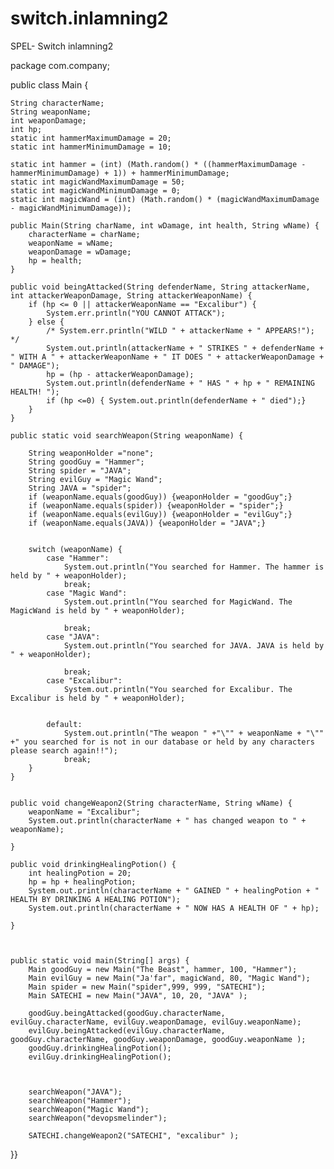 # switch.inlamning2
SPEL- Switch inlamning2

package com.company;


public class Main {

    String characterName;
    String weaponName;
    int weaponDamage;
    int hp;
    static int hammerMaximumDamage = 20;
    static int hammerMinimumDamage = 10;

    static int hammer = (int) (Math.random() * ((hammerMaximumDamage - hammerMinimumDamage) + 1)) + hammerMinimumDamage;
    static int magicWandMaximumDamage = 50;
    static int magicWandMinimumDamage = 0;
    static int magicWand = (int) (Math.random() * (magicWandMaximumDamage - magicWandMinimumDamage));

    public Main(String charName, int wDamage, int health, String wName) {
        characterName = charName;
        weaponName = wName;
        weaponDamage = wDamage;
        hp = health;
    }

    public void beingAttacked(String defenderName, String attackerName, int attackerWeaponDamage, String attackerWeaponName) {
        if (hp <= 0 || attackerWeaponName == "Excalibur") {
            System.err.println("YOU CANNOT ATTACK");
        } else {
            /* System.err.println("WILD " + attackerName + " APPEARS!"); */
            System.out.println(attackerName + " STRIKES " + defenderName + " WITH A " + attackerWeaponName + " IT DOES " + attackerWeaponDamage + " DAMAGE");
            hp = (hp - attackerWeaponDamage);
            System.out.println(defenderName + " HAS " + hp + " REMAINING HEALTH! ");
            if (hp <=0) { System.out.println(defenderName + " died");}
        }
    }

    public static void searchWeapon(String weaponName) {

        String weaponHolder ="none";
        String goodGuy = "Hammer";
        String spider = "JAVA";
        String evilGuy = "Magic Wand";
        String JAVA = "spider";
        if (weaponName.equals(goodGuy)) {weaponHolder = "goodGuy";}
        if (weaponName.equals(spider)) {weaponHolder = "spider";}
        if (weaponName.equals(evilGuy)) {weaponHolder = "evilGuy";}
        if (weaponName.equals(JAVA)) {weaponHolder = "JAVA";}


        switch (weaponName) {
            case "Hammer":
                System.out.println("You searched for Hammer. The hammer is held by " + weaponHolder);
                break;
            case "Magic Wand":
                System.out.println("You searched for MagicWand. The MagicWand is held by " + weaponHolder);

                break;
            case "JAVA":
                System.out.println("You searched for JAVA. JAVA is held by " + weaponHolder);

                break;
            case "Excalibur":
                System.out.println("You searched for Excalibur. The Excalibur is held by " + weaponHolder);


            default:
                System.out.println("The weapon " +"\"" + weaponName + "\""  +" you searched for is not in our database or held by any characters please search again!!");
                break;
        }
    }


    public void changeWeapon2(String characterName, String wName) {
        weaponName = "Excalibur";
        System.out.println(characterName + " has changed weapon to " + weaponName);

    }

    public void drinkingHealingPotion() {
        int healingPotion = 20;
        hp = hp + healingPotion;
        System.out.println(characterName + " GAINED " + healingPotion + " HEALTH BY DRINKING A HEALING POTION");
        System.out.println(characterName + " NOW HAS A HEALTH OF " + hp);

    }



    public static void main(String[] args) {
        Main goodGuy = new Main("The Beast", hammer, 100, "Hammer");
        Main evilGuy = new Main("Ja'far", magicWand, 80, "Magic Wand");
        Main spider = new Main("spider",999, 999, "SATECHI");
        Main SATECHI = new Main("JAVA", 10, 20, "JAVA" );

        goodGuy.beingAttacked(goodGuy.characterName, evilGuy.characterName, evilGuy.weaponDamage, evilGuy.weaponName);
        evilGuy.beingAttacked(evilGuy.characterName, goodGuy.characterName, goodGuy.weaponDamage, goodGuy.weaponName );
        goodGuy.drinkingHealingPotion();
        evilGuy.drinkingHealingPotion();



        searchWeapon("JAVA");
        searchWeapon("Hammer");
        searchWeapon("Magic Wand");
        searchWeapon("devopsmelinder");

        SATECHI.changeWeapon2("SATECHI", "excalibur" );

  }}
